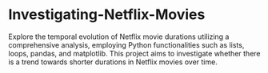 # Investigating-Netflix-Movies
Explore the temporal evolution of Netflix movie durations utilizing a comprehensive analysis, employing Python functionalities such as lists, loops, pandas, and matplotlib. This project aims to investigate whether there is a trend towards shorter durations in Netflix movies over time.

